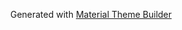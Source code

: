 <p align="center">
    Generated with <a href="https://material-foundation.github.io/material-theme-builder/">Material Theme Builder</a>
</p>
